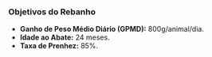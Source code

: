 ### Objetivos do Rebanho

- **Ganho de Peso Médio Diário (GPMD):** 800g/animal/dia.
- **Idade ao Abate:** 24 meses.
- **Taxa de Prenhez:** 85%.
